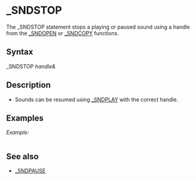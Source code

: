 # _SNDSTOP

The _SNDSTOP statement stops a playing or paused sound using a handle from the [_SNDOPEN](_SNDOPEN.md) or [_SNDCOPY](_SNDCOPY.md) functions.

  

## Syntax

_SNDSTOP *handle&*
  

## Description

* Sounds can be resumed using [_SNDPLAY](_SNDPLAY.md) with the correct handle.

  

## Examples

*Example:*

``` _SNDSTOP h&  
```

  

## See also

* [_SNDPAUSE](_SNDPAUSE.md)

  
